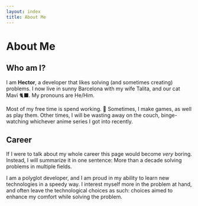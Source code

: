 ```yaml
---
layout: index
title: About Me
---
```


# About Me

## Who am I?

I am **Hector**, a developer that likes solving (and sometimes creating) problems. I now live in sunny Barcelona with my wife Talita, and our cat Mavi 🐈‍⬛. My pronouns are He/Him.

Most of my free time is spend working. 🤦 Sometimes, I make games, as well as play them. Other times, I will be wasting away on the couch, binge-watching whichever anime series I got into recently.

## Career

If I were to talk about my whole career this page would become _very_ boring. Instead, I will summarize it in one sentence: More than a decade solving problems in multiple fields.

I am a polyglot developer, and I am proud in my ability to learn new technologies in a speedy way. I interest myself more in the problem at hand, and often leave the technological choices as such: choices aimed to enhance my comfort while solving the problem.
